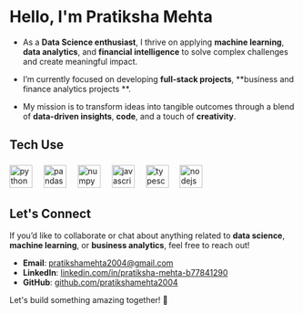 # Hello, I'm Pratiksha Mehta

- As a **Data Science enthusiast**, I thrive on applying **machine learning**, **data analytics**, and **financial intelligence** to solve complex challenges and create meaningful impact.

- I’m currently focused on developing **full-stack projects**, **business and finance analytics projects **.

- My mission is to transform ideas into tangible outcomes through a blend of **data-driven insights**, **code**, and a touch of **creativity**.

<h2 align="left">Tech Use</h2>

###

<div align="left">
  <img src="https://cdn.jsdelivr.net/gh/devicons/devicon/icons/python/python-original.svg" height="40" alt="python logo"  />
  <img width="12" />
  <img src="https://cdn.jsdelivr.net/gh/devicons/devicon/icons/pandas/pandas-original.svg" height="40" alt="pandas logo"  />
  <img width="12" />
  <img src="https://cdn.jsdelivr.net/gh/devicons/devicon/icons/numpy/numpy-original.svg" height="40" alt="numpy logo"  />
  <img width="12" />
  <img src="https://cdn.jsdelivr.net/gh/devicons/devicon/icons/javascript/javascript-original.svg" height="40" alt="javascript logo"  />
  <img width="12" />
  <img src="https://cdn.jsdelivr.net/gh/devicons/devicon/icons/typescript/typescript-original.svg" height="40" alt="typescript logo"  />
  <img width="12" />
  <img src="https://cdn.jsdelivr.net/gh/devicons/devicon/icons/nodejs/nodejs-original.svg" height="40" alt="nodejs logo"  />
</div>

###

<h2 align="left">Let's Connect</h2>

If you’d like to collaborate or chat about anything related to **data science**, **machine learning**, or **business analytics**, feel free to reach out!

- **Email**: [pratikshamehta2004@gmail.com](mailto:pratikshamehta2004@gmail.com)  
- **LinkedIn**: [linkedin.com/in/pratiksha-mehta-b77841290](https://www.linkedin.com/in/pratiksha-mehta-b77841290)  
- **GitHub**: [github.com/pratikshamehta2004](https://github.com/pratikshamehta2004)

Let's build something amazing together! 🚀
